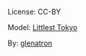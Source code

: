 License: CC-BY

Model: [Littlest Tokyo](https://sketchfab.com/3d-models/littlest-tokyo-94b24a60dc1b48248de50bf087c0f042")

By: [glenatron](https://sketchfab.com/glenatron")

